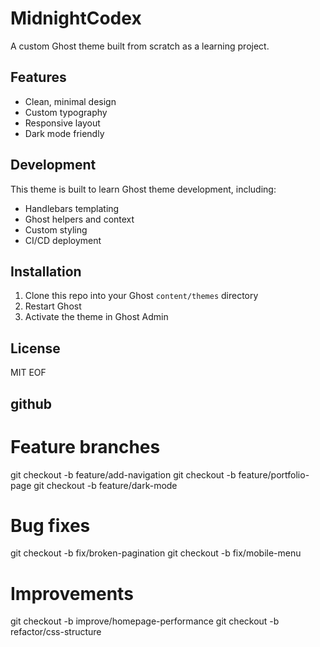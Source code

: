 # MidnightCodex

A custom Ghost theme built from scratch as a learning project.

## Features
- Clean, minimal design
- Custom typography
- Responsive layout
- Dark mode friendly

## Development
This theme is built to learn Ghost theme development, including:
- Handlebars templating
- Ghost helpers and context
- Custom styling
- CI/CD deployment

## Installation
1. Clone this repo into your Ghost `content/themes` directory
2. Restart Ghost
3. Activate the theme in Ghost Admin

## License
MIT
EOF

## github
# Feature branches
git checkout -b feature/add-navigation
git checkout -b feature/portfolio-page
git checkout -b feature/dark-mode

# Bug fixes
git checkout -b fix/broken-pagination
git checkout -b fix/mobile-menu

# Improvements
git checkout -b improve/homepage-performance
git checkout -b refactor/css-structure

